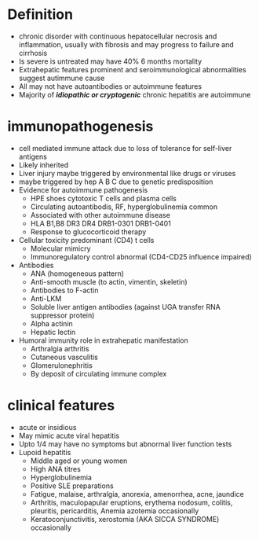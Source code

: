 # Definition
- chronic disorder with continuous hepatocellular necrosis and inflammation, usually with fibrosis and may progress to failure and cirrhosis
- Is severe is untreated may have 40% 6 months mortality
- Extrahepatic features prominent and seroimmunological abnormalities suggest autimmune cause 
- All may not have autoantibodies or autoimmune features 
- Majority of ***idiopathic or cryptogenic*** chronic hepatitis are autoimmune
# immunopathogenesis 
- cell mediated immune attack due to loss of tolerance for self-liver antigens 
- Likely inherited
- Liver injury maybe triggered by environmental like drugs or viruses 
- maybe triggered by hep A B C due to genetic predisposition
- Evidence for autoimmune pathogenesis
	- HPE shoes cytotoxic T cells and plasma cells
	- Circulating autoantibodis, RF, hyperglobulinemia common
	- Associated with other autoimmune disease
	- HLA B1,B8 DR3 DR4 DRB1-0301 DRB1-0401 
	- Response to glucocorticoid therapy 
- Cellular toxicity predominant (CD4) t cells 
	- Molecular mimicry
	- Immunoregulatory control abnormal (CD4-CD25 influence impaired) 
- Antibodies
	- ANA (homogeneous pattern) 
	- Anti-smooth muscle (to actin, vimentin, skeletin) 
	- Antibodies to F-actin 
	- Anti-LKM 
	- Soluble liver antigen antibodies (against UGA transfer RNA suppressor protein)
	- Alpha actinin 
	- Hepatic lectin 
- Humoral immunity role in extrahepatic manifestation
	- Arthralgia arthritis
	- Cutaneous vasculitis
	- Glomerulonephritis
	- By deposit of circulating immune complex 
# clinical features
-  acute or insidious
- May mimic acute viral hepatitis
- Upto 1/4 may have no symptoms but abnormal liver function tests
- Lupoid hepatitis
	- Middle aged or young women 
	- High ANA titres 
	- Hyperglobulinemia
	- Positive SLE preparations
	- Fatigue, malaise, arthralgia, anorexia, amenorrhea, acne, jaundice 
	- Arthritis, maculopapular eruptions, erythema nodosum, colitis, pleuritis, pericarditis, Anemia azotemia occasionally
	- Keratoconjunctivitis, xerostomia (AKA SICCA SYNDROME) occasionally